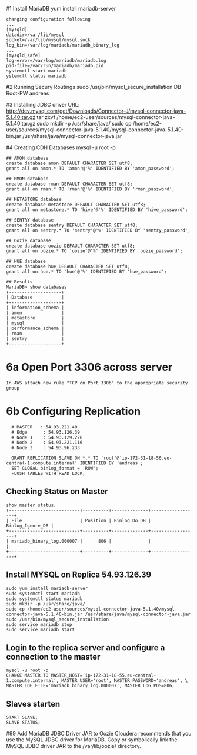 #1 Install MariaDB
    yum install mariadb-server

    changing configuration following
    ...
    [mysqld]
    datadir=/var/lib/mysql
    socket=/var/lib/mysql/mysql.sock
    log_bin=/var/log/mariadb/mariadb_binary_log
    ...
    [mysqld_safe]
    log-error=/var/log/mariadb/mariadb.log
    pid-file=/var/run/mariadb/mariadb.pid
    systemctl start mariadb
    ystemctl status mariadb
  
#2 Running Secury Routings
    sudo /usr/bin/mysql_secure_installation
    DB Root-PW        andreas
  
#3 Installing JDBC driver
    URL: http://dev.mysql.com/get/Downloads/Connector-J/mysql-connector-java-5.1.40.tar.gz
    tar zxvf /home/ec2-user/sources/mysql-connector-java-5.1.40.tar.gz
    sudo mkdir -p /usr/share/java/
    sudo cp /home/ec2-user/sources/mysql-connector-java-5.1.40/mysql-connector-java-5.1.40-bin.jar /usr/share/java/mysql-connector-java.jar
   
#4 Creating CDH Databases
    mysql -u root -p
   
    ## AMON database
    create database amon DEFAULT CHARACTER SET utf8;
    grant all on amon.* TO 'amon'@'%' IDENTIFIED BY 'amon_password';
    
    ## RMON database
    create database rman DEFAULT CHARACTER SET utf8;
    grant all on rman.* TO 'rman'@'%' IDENTIFIED BY 'rman_password';
    
    ## METASTORE database
    create database metastore DEFAULT CHARACTER SET utf8;
    grant all on metastore.* TO 'hive'@'%' IDENTIFIED BY 'hive_password';
    
    ## SENTRY database
    create database sentry DEFAULT CHARACTER SET utf8;
    grant all on sentry.* TO 'sentry'@'%' IDENTIFIED BY 'sentry_password';
    
    ## Oozie database
    create database oozie DEFAULT CHARACTER SET utf8;
    grant all on oozie.* TO 'oozie'@'%' IDENTIFIED BY 'oozie_password';

    ## HUE database
    create database hue DEFAULT CHARACTER SET utf8;
    grant all on hue.* TO 'hue'@'%' IDENTIFIED BY 'hue_password';
    
    ## Results 
    MariaDB> show databases
    +--------------------+
    | Database           |
    +--------------------+
    | information_schema |
    | amon               |
    | metastore          |
    | mysql              |
    | performance_schema |
    | rman               |
    | sentry             |
    +--------------------+

# 6a Open Port 3306 across server

    In AWS attach new rule "TCP on Port 3306" to the appropriate security group

# 6b Configuring Replication

      # MASTER   : 54.93.221.40
      # Edge      : 54.93.126.39
      # Node 1    : 54.93.129.228
      # Node 2    : 54.93.221.116
      # Node 3    : 54.93.96.233

      GRANT REPLICATION SLAVE ON *.* TO 'root'@'ip-172-31-18-56.eu-central-1.compute.internal' IDENTIFIED BY 'andreas';
      SET GLOBAL binlog_format = 'ROW';
      FLUSH TABLES WITH READ LOCK;

     
      
## Checking Status on Master

    show master status;
    +---------------------------+----------+--------------+------------------+
    | File                      | Position | Binlog_Do_DB | Binlog_Ignore_DB |
    +---------------------------+----------+--------------+------------------+
    | mariadb_binary_log.000007 |      806 |              |                  |
    +---------------------------+----------+--------------+------------------+


## Install MYSQL on Replica 54.93.126.39
    sudo yum install mariadb-server
    sudo systemctl start mariadb
    sudo systemctl status mariadb
    sudo mkdir -p /usr/share/java/
    sudo cp /home/ec2-user/sources/mysql-connector-java-5.1.40/mysql-connector-java-5.1.40-bin.jar /usr/share/java/mysql-connector-java.jar
    sudo /usr/bin/mysql_secure_installation
    sudo service mariadb stop 
    sudo service mariadb start 
       
## Login to the replica server and configure a connection to the master
    
    mysql -u root -p
    CHANGE MASTER TO MASTER_HOST='ip-172-31-18-55.eu-central-1.compute.internal', MASTER_USER='root', MASTER_PASSWORD='andreas', \
    MASTER_LOG_FILE='mariadb_binary_log.000007', MASTER_LOG_POS=806;
    
## Slaves starten
    START SLAVE;
    SLAVE STATUS; 

#99 Add  MariaDB JDBC Driver JAR to Oozie
Cloudera recommends that you use the MySQL JDBC driver for MariaDB. 
Copy or symbolically link the MySQL JDBC driver JAR to the /var/lib/oozie/ directory.


    
